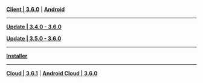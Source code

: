 **[Client | 3.6.0](https://autopatchcnws.yuanshen.com/client_app/download/pc_zip/20230331200338_Sn5XSSFSqcIjAQL1/YuanShen_3.6.0.zip)** | **[Android](https://autopatchcnws.yuanshen.com/client_app/download/Android/20230403105245_M6iuu1yxzEjZAws9/mihoyo/yuanshen_3.6.0.apk)**

---

**[Update | 3.4.0 - 3.6.0](https://autopatchcnws.yuanshen.com/client_app/update/hk4e_cn/18/game_3.4.0_3.6.0_hdiff_eVodFPvQatMlri6O.zip)**

**[Update | 3.5.0 - 3.6.0](https://autopatchcnws.yuanshen.com/client_app/update/hk4e_cn/18/game_3.5.0_3.6.0_hdiff_PA5aVIjrQcOsB0Dl.zip)**

---

**[Installer](https://autopatchcnws.yuanshen.com/client_app/download/launcher/20230330110014_BJJaBGAfoBNGHvi2/mihoyo/yuanshen_setup_20230324111559.exe)**

---

**[Cloud | 3.6.1](https://autopatchcnws.yuanshen.com/client_app/download/cloudgame/pc/20230413130845_PiWxB6IrL9YHuOQ8/mihoyo/yscloud_3.6.1.exe)** | **[Android Cloud | 3.6.0](https://autopatchcnws.yuanshen.com/client_app/download/cloudgame/android/20230403185853_hbKxdVfpH741oS2w/mihoyo/yscloud_3.6.0.apk)**
